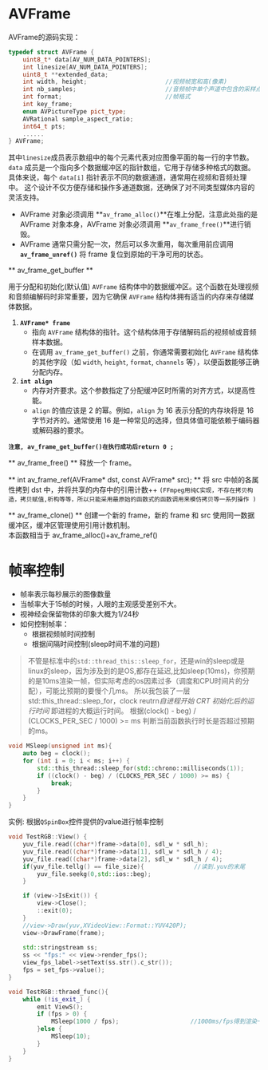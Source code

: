 # AVFrame

AVFrame的源码实现：

```cpp
typedef struct AVFrame { 
	uint8_t* data[AV_NUM_DATA_POINTERS]; 
	int linesize[AV_NUM_DATA_POINTERS]; 
	uint8_t **extended_data; 
	int width, height;                      //视频帧宽和高(像素)
	int nb_samples;                         //音频帧中单个声道中包含的采样点数
	int format;                             //帧格式
	int key_frame; 
	enum AVPictureType pict_type; 
	AVRational sample_aspect_ratio; 
	int64_t pts; 
	...... 
} AVFrame;
```
其中`linesize`成员表示数组中的每个元素代表对应图像平面的每一行的字节数。
`data` 成员是一个指向多个数据缓冲区的指针数组，它用于存储多种格式的数据。具体来说，每个 `data[i]` 指针表示不同的数据通道，通常用在视频和音频处理中。
这个设计不仅方便存储和操作多通道数据，还确保了对不同类型媒体内容的灵活支持。

-  AVFrame 对象必须调用 **` av_frame_alloc() `**在堆上分配，注意此处指的是 AVFrame 对象本身，AVFrame 对象必须调用 **` av_frame_free() `**进行销毁。
-  AVFrame 通常只需分配一次，然后可以多次重用，每次重用前应调用 **` av_frame_unref() `** 将 frame 复位到原始的干净可用的状态。

** av_frame_get_buffer **

用于分配和初始化(默认值) `AVFrame` 结构体中的数据缓冲区。这个函数在处理视频和音频编解码时非常重要，因为它确保 `AVFrame` 结构体拥有适当的内存来存储媒体数据。
1. **`AVFrame* frame`**
    - 指向 `AVFrame` 结构体的指针。这个结构体用于存储解码后的视频帧或音频样本数据。
    - 在调用 `av_frame_get_buffer()` 之前，你通常需要初始化 `AVFrame` 结构体的其他字段（如 `width`, `height`, `format`, `channels` 等），以便函数能够正确分配内存。
2. **`int align`**
    - 内存对齐要求。这个参数指定了分配缓冲区时所需的对齐方式，以提高性能。
    - `align` 的值应该是 2 的幂。例如，`align` 为 16 表示分配的内存块将是 16 字节对齐的。通常使用 16 是一种常见的选择，但具体值可能依赖于编码器或解码器的要求。

**` 注意, av_frame_get_buffer()在执行成功后return 0 ; `**

** av_frame_free() **
 释放一个 frame。

** int av_frame_ref(AVFrame\* dst, const AVFrame\* src); **
将 src 中帧的各属性拷到 dst 中，并将共享的内存中的引用计数++ `(FFmpeg用纯C实现，不存在拷贝构造，拷贝赋值,析构等等，所以只能采用最原始的函数式的函数调用来模仿拷贝等一系列操作 )`

**  av_frame_clone() **
创建一个新的 frame，新的 frame 和 src 使用同一数据缓冲区，缓冲区管理使用引用计数机制。  
本函数相当于 av_frame_alloc()+av_frame_ref()


# 帧率控制
- 帧率表示每秒展示的图像数量
- 当帧率大于15帧的时候，人眼的主观感受差别不大。
- 视神经会保留物体的印象大概为1/24秒
- 如何控制帧率：
	 - 根据视频帧时间控制
	 - 根据间隔时间控制(sleep时间不准的问题)

> 不管是标准中的`std::thread_this::sleep_for`，还是win的sleep或是linux的sleep，因为涉及到的是OS,都存在延迟,比如sleep(10ms)，你预期的是10ms渲染一帧，但实际考虑的os因素过多（调度和CPU时间片的分配），可能比预期的要慢个几ms。
> 所以我包装了一层std::this_thread::sleep_for，clock reutrn*自进程开始 CRT 初始化后的运行时间*
> 即进程的大概运行时间。
> 根据(clock() - beg) / (CLOCKS_PER_SEC / 1000) >= ms 判断当前函数执行时长是否超过预期的ms。
```cpp
void MSleep(unsigned int ms){
	auto beg = clock();
	for (int i = 0; i < ms; i++) {
		std::this_thread::sleep_for(std::chrono::milliseconds(1));
		if ((clock() - beg) / (CLOCKS_PER_SEC / 1000) >= ms) {
			break;
		}
	}
}
```


实例: 根据`QSpinBox`控件提供的value进行帧率控制
```cpp
void TestRGB::View() {
    yuv_file.read((char*)frame->data[0], sdl_w * sdl_h);
    yuv_file.read((char*)frame->data[1], sdl_w * sdl_h / 4);
    yuv_file.read((char*)frame->data[2], sdl_w * sdl_h / 4);
    if(yuv_file.tellg() == file_size){              //读到.yuv的末尾
        yuv_file.seekg(0,std::ios::beg);
    }

    if (view->IsExit()) {
        view->Close();
        ::exit(0);
    }
    //view->Draw(yuv,XVideoView::Format::YUV420P);
    view->DrawFrame(frame);
  
    std::stringstream ss;
    ss << "fps:" << view->render_fps();
    view_fps_label->setText(ss.str().c_str());
    fps = set_fps->value();
}

void TestRGB::thraed_func(){
    while (!is_exit_) {
        emit ViewS();
        if (fps > 0) {
            MSleep(1000 / fps);                    //1000ms/fps得到渲染一帧所需要的ms
        }else { 
            MSleep(10);
        }
    }
}
```
